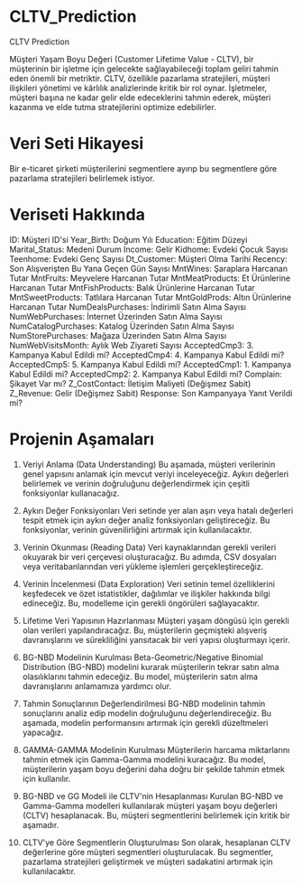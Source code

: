 # CLTV_Prediction
CLTV Prediction

Müşteri Yaşam Boyu Değeri (Customer Lifetime Value - CLTV), bir müşterinin bir işletme için gelecekte sağlayabileceği toplam geliri tahmin eden önemli bir metriktir. CLTV, özellikle pazarlama stratejileri, müşteri ilişkileri yönetimi ve kârlılık analizlerinde kritik bir rol oynar. İşletmeler, müşteri başına ne kadar gelir elde edeceklerini tahmin ederek, müşteri kazanma ve elde tutma stratejilerini optimize edebilirler.

# Veri Seti Hikayesi

Bir e-ticaret şirketi müşterilerini segmentlere ayırıp bu segmentlere göre pazarlama stratejileri belirlemek istiyor.

# Veriseti Hakkında 

ID: Müşteri ID'si
Year_Birth: Doğum Yılı
Education: Eğitim Düzeyi
Marital_Status: Medeni Durum
Income: Gelir
Kidhome: Evdeki Çocuk Sayısı
Teenhome: Evdeki Genç Sayısı
Dt_Customer: Müşteri Olma Tarihi
Recency: Son Alışverişten Bu Yana Geçen Gün Sayısı
MntWines: Şaraplara Harcanan Tutar
MntFruits: Meyvelere Harcanan Tutar
MntMeatProducts: Et Ürünlerine Harcanan Tutar
MntFishProducts: Balık Ürünlerine Harcanan Tutar
MntSweetProducts: Tatlılara Harcanan Tutar
MntGoldProds: Altın Ürünlerine Harcanan Tutar
NumDealsPurchases: İndirimli Satın Alma Sayısı
NumWebPurchases: İnternet Üzerinden Satın Alma Sayısı
NumCatalogPurchases: Katalog Üzerinden Satın Alma Sayısı
NumStorePurchases: Mağaza Üzerinden Satın Alma Sayısı
NumWebVisitsMonth: Aylık Web Ziyareti Sayısı
AcceptedCmp3: 3. Kampanya Kabul Edildi mi?
AcceptedCmp4: 4. Kampanya Kabul Edildi mi?
AcceptedCmp5: 5. Kampanya Kabul Edildi mi?
AcceptedCmp1: 1. Kampanya Kabul Edildi mi?
AcceptedCmp2: 2. Kampanya Kabul Edildi mi?
Complain: Şikayet Var mı?
Z_CostContact: İletişim Maliyeti (Değişmez Sabit)
Z_Revenue: Gelir (Değişmez Sabit)
Response: Son Kampanyaya Yanıt Verildi mi?

# Projenin Aşamaları

1. Veriyi Anlama (Data Understanding)
Bu aşamada, müşteri verilerinin genel yapısını anlamak için mevcut veriyi inceleyeceğiz. Aykırı değerleri belirlemek ve verinin doğruluğunu değerlendirmek için çeşitli fonksiyonlar kullanacağız.

2. Aykırı Değer Fonksiyonları
Veri setinde yer alan aşırı veya hatalı değerleri tespit etmek için aykırı değer analiz fonksiyonları geliştireceğiz. Bu fonksiyonlar, verinin güvenilirliğini artırmak için kullanılacaktır.

3. Verinin Okunması (Reading Data)
Veri kaynaklarından gerekli verileri okuyarak bir veri çerçevesi oluşturacağız. Bu adımda, CSV dosyaları veya veritabanlarından veri yükleme işlemleri gerçekleştireceğiz.

4. Verinin İncelenmesi (Data Exploration)
Veri setinin temel özelliklerini keşfedecek ve özet istatistikler, dağılımlar ve ilişkiler hakkında bilgi edineceğiz. Bu, modelleme için gerekli öngörüleri sağlayacaktır.

5. Lifetime Veri Yapısının Hazırlanması
Müşteri yaşam döngüsü için gerekli olan verileri yapılandıracağız. Bu, müşterilerin geçmişteki alışveriş davranışlarını ve sürekliliğini yansıtacak bir veri yapısı oluşturmayı içerir.

6. BG-NBD Modelinin Kurulması
Beta-Geometric/Negative Binomial Distribution (BG-NBD) modelini kurarak müşterilerin tekrar satın alma olasılıklarını tahmin edeceğiz. Bu model, müşterilerin satın alma davranışlarını anlamamıza yardımcı olur.

7. Tahmin Sonuçlarının Değerlendirilmesi
BG-NBD modelinin tahmin sonuçlarını analiz edip modelin doğruluğunu değerlendireceğiz. Bu aşamada, modelin performansını artırmak için gerekli düzeltmeleri yapacağız.

8. GAMMA-GAMMA Modelinin Kurulması
Müşterilerin harcama miktarlarını tahmin etmek için Gamma-Gamma modelini kuracağız. Bu model, müşterilerin yaşam boyu değerini daha doğru bir şekilde tahmin etmek için kullanılır.

9. BG-NBD ve GG Modeli ile CLTV'nin Hesaplanması
Kurulan BG-NBD ve Gamma-Gamma modelleri kullanılarak müşteri yaşam boyu değerleri (CLTV) hesaplanacak. Bu, müşteri segmentlerini belirlemek için kritik bir aşamadır.

10. CLTV'ye Göre Segmentlerin Oluşturulması
Son olarak, hesaplanan CLTV değerlerine göre müşteri segmentleri oluşturulacak. Bu segmentler, pazarlama stratejileri geliştirmek ve müşteri sadakatini artırmak için kullanılacaktır.
